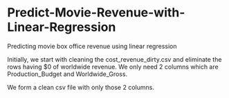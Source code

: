 # Predict-Movie-Revenue-with-Linear-Regression
Predicting movie box office revenue using linear regression

Initially, we start with cleaning the cost_revenue_dirty.csv and eliminate the rows having $0 of worldwide revenue.
We only need 2 columns which are Production_Budget and Worldwide_Gross.

We form a clean csv file with only those 2 columns.

